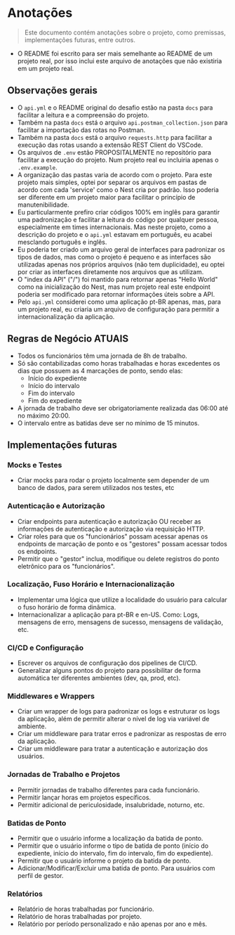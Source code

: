 # Anotações

> Este documento contém anotações sobre o projeto, como premissas, implementações futuras, entre outros.

- O README foi escrito para ser mais semelhante ao README de um projeto real, por isso inclui este arquivo de anotações que não existiria em um projeto real.

## Observações gerais

- O `api.yml` e o README original do desafio estão na pasta `docs` para facilitar a leitura e a compreensão do projeto.
- Também na pasta `docs` está o arquivo `api.postman_collection.json` para facilitar a importação das rotas no Postman.
- Também na pasta `docs` está o arquivo `requests.http` para facilitar a execução das rotas usando a extensão REST Client do VSCode.
- Os arquivos de `.env` estão PROPOSITALMENTE no repositório para facilitar a execução do projeto. Num projeto real eu incluiria apenas o `.env.example`.
- A organização das pastas varia de acordo com o projeto. Para este projeto mais simples, optei por separar os arquivos em pastas de acordo com cada 'service' como o Nest cria por padrão. Isso poderia ser diferente em um projeto maior para facilitar o princípio de manutenibilidade.
- Eu particularmente prefiro criar códigos 100% em inglês para garantir uma padronização e facilitar a leitura do código por qualquer pessoa, especialmente em times internacionais. Mas neste projeto, como a descrição do projeto e o `api.yml` estavam em português, eu acabei mesclando português e inglês.
- Eu poderia ter criado um arquivo geral de interfaces para padronizar os tipos de dados, mas como o projeto é pequeno e as interfaces são utilizadas apenas nos próprios arquivos (não tem duplicidade), eu optei por criar as interfaces diretamente nos arquivos que as utilizam.
- O "index da API" ("/") foi mantido para retornar apenas "Hello World" como na inicialização do Nest, mas num projeto real este endpoint poderia ser modificado para retornar informações úteis sobre a API.
- Pelo `api.yml` considerei como uma aplicação pt-BR apenas, mas, para um projeto real, eu criaria um arquivo de configuração para permitir a internacionalização da aplicação.

## Regras de Negócio ATUAIS

- Todos os funcionários têm uma jornada de 8h de trabalho.
- Só são contabilizadas como horas trabalhadas e horas excedentes os dias que possuem as 4 marcações de ponto, sendo elas:
  - Início do expediente
  - Início do intervalo
  - Fim do intervalo
  - Fim do expediente
- A jornada de trabalho deve ser obrigatoriamente realizada das 06:00 até no máximo 20:00.
- O intervalo entre as batidas deve ser no mínimo de 15 minutos.

## Implementações futuras

### Mocks e Testes

- Criar mocks para rodar o projeto localmente sem depender de um banco de dados, para serem utilizados nos testes, etc

### Autenticação e Autorização

- Criar endpoints para autenticação e autorização OU receber as informações de autenticação e autorização via requisição HTTP.
- Criar roles para que os "funcionários" possam acessar apenas os endpoints de marcação de ponto e os "gestores" possam acessar todos os endpoints.
- Permitir que o "gestor" inclua, modifique ou delete registros do ponto eletrônico para os "funcionários".

### Localização, Fuso Horário e Internacionalização

- Implementar uma lógica que utilize a localidade do usuário para calcular o fuso horário de forma dinâmica.
- Internacionalizar a aplicação para pt-BR e en-US. Como: Logs, mensagens de erro, mensagens de sucesso, mensagens de validação, etc.

### CI/CD e Configuração

- Escrever os arquivos de configuração dos pipelines de CI/CD.
- Generalizar alguns pontos do projeto para possibilitar de forma automática ter diferentes ambientes (dev, qa, prod, etc).

### Middlewares e Wrappers

- Criar um wrapper de logs para padronizar os logs e estruturar os logs da aplicação, além de permitir alterar o nível de log via variável de ambiente.
- Criar um middleware para tratar erros e padronizar as respostas de erro da aplicação.
- Criar um middleware para tratar a autenticação e autorização dos usuários.

### Jornadas de Trabalho e Projetos

- Permitir jornadas de trabalho diferentes para cada funcionário.
- Permitir lançar horas em projetos específicos.
- Permitir adicional de periculosidade, insalubridade, noturno, etc.

### Batidas de Ponto

- Permitir que o usuário informe a localização da batida de ponto.
- Permitir que o usuário informe o tipo de batida de ponto (início do expediente, início do intervalo, fim do intervalo, fim do expediente).
- Permitir que o usuário informe o projeto da batida de ponto.
- Adicionar/Modificar/Excluir uma batida de ponto. Para usuários com perfil de gestor.

### Relatórios

- Relatório de horas trabalhadas por funcionário.
- Relatório de horas trabalhadas por projeto.
- Relatório por período personalizado e não apenas por ano e mês.
